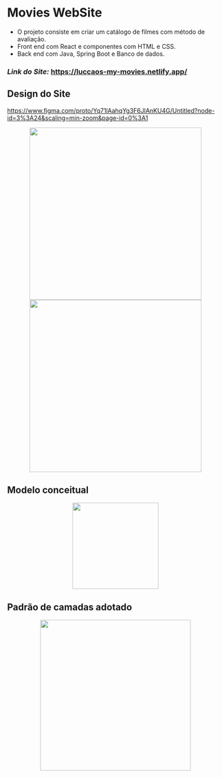 # Movies WebSite

- O projeto consiste em criar um catálogo de filmes com método de avaliação. 
- Front end com React e componentes com HTML e CSS.
- Back end com Java, Spring Boot e Banco de dados.

### *Link do Site:* https://luccaos-my-movies.netlify.app/
    
## Design do Site

https://www.figma.com/proto/Yq71lAahqYg3F6JlAnKU4G/Untitled?node-id=3%3A24&scaling=min-zoom&page-id=0%3A1
<div align="center">
  <img height="400em" src="https://media.discordapp.net/attachments/896196228000391218/974002818748940328/Listing.png?width=522&height=600"/>
  <img height="400em" src="https://media.discordapp.net/attachments/896196228000391218/974002802823159869/Card.png?width=513&height=599"/>
</div>

## Modelo conceitual

<div align="center">
  <img height="200em" src="https://cdn.discordapp.com/attachments/896196228000391218/974677989822431242/dsmovie-dominio.png"/>
</div>

## Padrão de camadas adotado
  
<div align="center">
  <img height="350em" src="https://cdn.discordapp.com/attachments/896196228000391218/974679242216452106/padrao-camadas.png"/>
</div>

